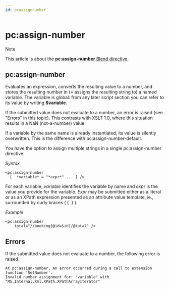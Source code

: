 ```yaml
---
id: pcassignnumber
---
```


# pc:assign-number



> [!NOTE]
> This article is about the **pc:assign-number**[ Blend directive](/docs/Repositories/Blend_directives).

## **pc:assign-number**

Evaluates an expression, converts the resulting value to a number, and stores the resulting number in (= assigns the resulting string to) a named variable. The variable is global: from any later script section you can refer to its value by writing **$variable**.

If the submitted value does not evaluate to a number, an error is raised (see "Errors" in this topic). This contrasts with XSLT 1.0, where this situation results in a NaN (not-a-number) value.

If a variable by the same name is already instantiated, its value is silently overwritten. This is the difference with pc:assign-number-default.

You have the option to assign multiple strings in a single pc:assign-number directive.

*Syntax*

```
<pc:assign-number
  [  *variable* = "*expr*" ... ] />
```

For each variable, *variable* identifies the variable by name and *expr* is the value you provide for the variable. *Expr* may be submitted either as a literal or as an XPath expression presented as an attribute value template, ie., surrounded by curly braces ( {  } ).

*Example*

```language-xml
<pc:assign-number
    total="//booking[@id=$id]/@total" />
```

## Errors

If the submitted value does not evaluate to a number, the following error is raised.

```
At pc:assign-number, An error occurred during a call to extension function 'SetNumber'.
Invalid number assignment for: "variable" with "MS.Internal.Xml.XPath.XPathArrayIterator"
```

 